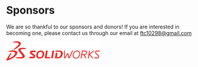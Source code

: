# Sponsors

We are so thankful to our sponsors and donors! If you are interested in becoming one, please contact us through our email at <a href="mailto:ftc10298@gmail.com" target="_blank">ftc10298@gmail.com</a>

<a href="http://www.solidworks.com/"><img src="../images/solidWorksLogo.png" style="max-width: 50%"></a>